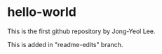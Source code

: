 # hello-world
This is the first github repository by Jong-Yeol Lee.

This is added in "readme-edits" branch.
